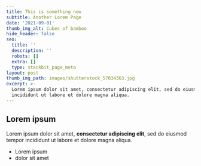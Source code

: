 ```yaml
---
title: This is something new
subtitle: Another Lorem Page
date: '2021-09-01'
thumb_img_alt: Cubes of bamboo
hide_header: false
seo:
  title: ''
  description: ''
  robots: []
  extra: []
  type: stackbit_page_meta
layout: post
thumb_img_path: images/shutterstock_57034363.jpg
excerpt: >-
  Lorem ipsum dolor sit amet, consectetur adipiscing elit, sed do eiusmod tempor
  incididunt ut labore et dolore magna aliqua.
---
```

## Lorem ipsum

Lorem ipsum dolor sit amet, **consectetur adipiscing elit**, sed do eiusmod tempor incididunt ut labore et dolore magna aliqua.

- Lorem ipsum
- dolor sit amet